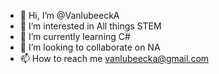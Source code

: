 - 👋 Hi, I’m @VanlubeeckA
- 👀 I’m interested in All things STEM
- 🌱 I’m currently learning C#
- 💞️ I’m looking to collaborate on NA
- 📫 How to reach me vanlubeecka@gmail.com

<!---
VanlubeeckA/VanlubeeckA is a ✨ special ✨ repository because its `README.md` (this file) appears on your GitHub profile.
You can click the Preview link to take a look at your changes.
--->

